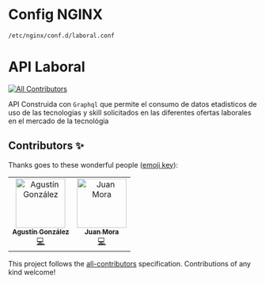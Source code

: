 # Config NGINX

```
/etc/nginx/conf.d/laboral.conf
```


# API Laboral
[![All Contributors](https://img.shields.io/badge/all_contributors-2-orange.svg?style=flat-square)](#contributors)

API Construida con `Graphql` que permite el consumo de datos etadisticos de uso de las tecnologias y skill solicitados en las diferentes ofertas laborales en el mercado de la tecnológia

## Contributors ✨

Thanks goes to these wonderful people ([emoji key](https://allcontributors.org/docs/en/emoji-key)):

<!-- ALL-CONTRIBUTORS-LIST:START - Do not remove or modify this section -->
<!-- prettier-ignore -->
<table>
  <tr>
    <td align="center"><a href="https://github.com/agonzalezmurua"><img src="https://avatars0.githubusercontent.com/u/8430727?v=4" width="100px;" alt="Agustín González"/><br /><sub><b>Agustín González</b></sub></a><br /><a href="https://github.com/pgramadores/LaboralGraphQL/commits?author=agonzalezmurua" title="Code">💻</a></td>
    <td align="center"><a href="https://cl.linkedin.com/in/juanvalentinmoraruiz"><img src="https://avatars0.githubusercontent.com/u/4575267?v=4" width="100px;" alt="Juan Mora"/><br /><sub><b>Juan Mora</b></sub></a><br /><a href="https://github.com/pgramadores/LaboralGraphQL/commits?author=raicerk" title="Code">💻</a></td>
  </tr>
</table>

<!-- ALL-CONTRIBUTORS-LIST:END -->

This project follows the [all-contributors](https://github.com/all-contributors/all-contributors) specification. Contributions of any kind welcome!